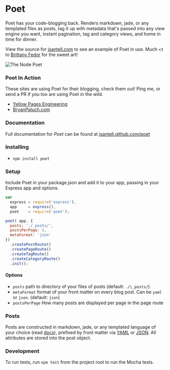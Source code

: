 Poet
======

Poet has your code-blogging back. Renders markdown, jade, or any templated files as posts, tag it up with metadata that's passed into any view engine you want, instant pagination, tag and category views, and home in time for dinner.

View the source for [jsantell.com](https://github.com/jsantell/jsantell.com) to see an example of Poet in use. Much `<3` to [Brittany Fedor](http://bfedor.com/) for the sweet art!

![The Node Poet](https://raw.github.com/jsantell/poet/gh-pages/img/poet.png)

### Poet In Action

These sites are using Poet for their blogging, check them out! Ping me, or send a PR if you too are using Poet in the wild.

* [Yellow Pages Engineering](http://engineering.yp.com/)
* [BryanPaluch.com](http://bryanpaluch.com)

### Documentation

Full documentation for *Poet* can be found at [jsantell.github.com/poet](https://jsantell.github.com/poet)

### Installing

* `npm install poet`

### Setup

Include Poet in your package.json and add it to your app, passing in your Express app and options.
```javascript
var
  express = require('express'),
  app     = express(),
  poet    = require('poet');

poet( app, {
  posts: './_posts/',
  postsPerPage: 5,
  metaFormat: 'json'
})
  .createPostRoute()
  .createPageRoute()
  .createTagRoute()
  .createCategoryRoute()
  .init();
```

#### Options

* `posts` path to directory of your files of posts (default: `./\_posts/`)
* `metaFormat` format of your front matter on every blog post. Can be `yaml` or `json`. (default: `json`)
* `postsPerPage` How many posts are displayed per page in the page route

### Posts

Posts are constructed in markdown, jade, or any templated language of your choice (read [docs](http://jsantell.github.com/poet#format)), prefixed by front matter via [YAML](https://github.com/mojombo/jekyll/wiki/YAML-Front-Matter) or [JSON](https://github.com/jsantell/node-json-front-matter). All attributes are stored into the post object.

### Development

To run tests, run `npm test` from the project root to run the Mocha tests.
